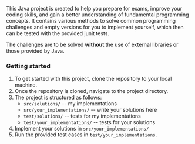 This Java project is created to help you prepare for exams, improve your coding skills, and gain a better understanding of fundamental programming concepts. 
It contains various methods to solve common programming challenges and empty versions for you to implement yourself, which then can be tested with the provided junit tests.

The challenges are to be solved **without** the use of external libraries or those provided by Java.

### Getting started
1. To get started with this project, clone the repository to your local machine.
2. Once the repository is cloned, navigate to the project directory.
3. The project is structured as follows:
    - `src/solutions/`             -- my implementations
    - `src/your_implementations/`  -- write your solutions here
    - `test/solutions/`            -- tests for my implementations
    - `test/your_implementations/` -- tests for your solutions
4. Implement your solutions in `src/your_implementations/`
5. Run the provided test cases in `test/your_implementations`.
